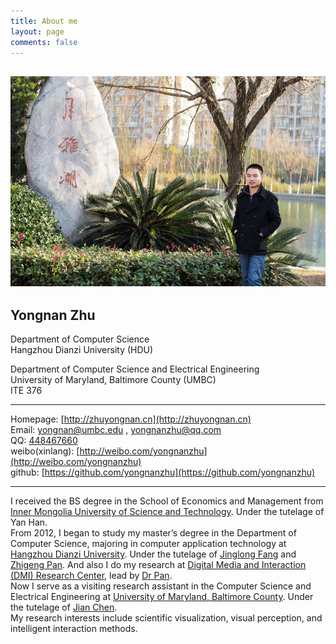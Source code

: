 ```yaml
---
title: About me
layout: page
comments: false
---
```


![Myself](/picture/pic.jpg)     
------

__Yongnan Zhu__     
------
Department of Computer Science       
Hangzhou Dianzi University (HDU)   

Department of Computer Science and Electrical Engineering    
University of Maryland, Baltimore County (UMBC)      
ITE 376  
- - - - - -
Homepage: [http://zhuyongnan.cn](http://zhuyongnan.cn)    
Email: [yongnan@umbc.edu](yongnan@umbc.edu) , [yongnanzhu@qq.com](yongnanzhu@qq.com)     
QQ: [448467660](http://wpa.qq.com/msgrd?V=1&Uin=448467660)    
weibo(xinlang): [http://weibo.com/yongnanzhu](http://weibo.com/yongnanzhu)        
github: [https://github.com/yongnanzhu](https://github.com/yongnanzhu)   
- - - - - -
I received the BS degree in the School of Economics and Management from [Inner Mongolia University of Science and Technology](http://www.imust.cn/). Under the tutelage of Yan Han.    
From 2012, I began to study my master’s degree in the Department of Computer Science, majoring in computer application technology at [Hangzhou Dianzi University](http://www.hdu.edu.cn/). Under the tutelage of [Jinglong Fang](http://computer.hdu.edu.cn/index.php/article/109) and [Zhigeng Pan](http://hise.hznu.edu.cn/newsShow.aspx?ID=1232&PID=). And also I do my research at [Digital Media and Interaction (DMI) Research Center](http://www.dmhci.net/), lead by [Dr Pan](http://hise.hznu.edu.cn/newsShow.aspx?ID=1232&PID=).      
Now I serve as a visiting research assistant in the Computer Science and Electrical Engineering at [University of Maryland, Baltimore County](http://www.umbc.edu/). Under the tutelage of [Jian Chen](http://www.csee.umbc.edu/~jichen).  
My research interests include  scientific  visualization, visual perception, and intelligent interaction methods.    

 
